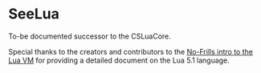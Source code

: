# SeeLua

To-be documented successor to the CSLuaCore.

Special thanks to the creators and contributors to the [No-Frills intro to the Lua VM](http://luaforge.net/docman/83/98/ANoFrillsIntroToLua51VMInstructions.pdf) for providing a detailed document on the Lua 5.1 language.